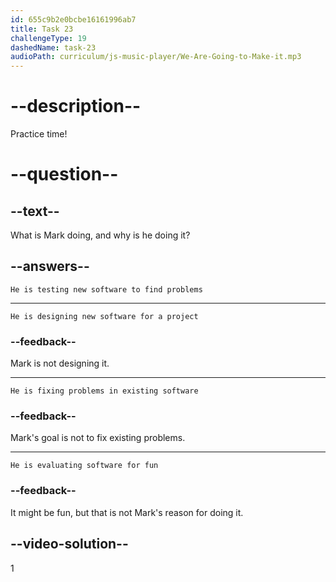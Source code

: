```yaml
---
id: 655c9b2e0bcbe16161996ab7
title: Task 23
challengeType: 19
dashedName: task-23
audioPath: curriculum/js-music-player/We-Are-Going-to-Make-it.mp3
---
```

<!--
AUDIO REFERENCE: 
Mark: Hi Maria! I'm testing a new software to find problems.
-->

# --description--

Practice time!

# --question--

## --text--

What is Mark doing, and why is he doing it?

## --answers--

`He is testing new software to find problems`

---

`He is designing new software for a project`

### --feedback--

Mark is not designing it.

---

`He is fixing problems in existing software`

### --feedback--

Mark's goal is not to fix existing problems.

---

`He is evaluating software for fun`

### --feedback--

It might be fun, but that is not Mark's reason for doing it.

## --video-solution--

1
